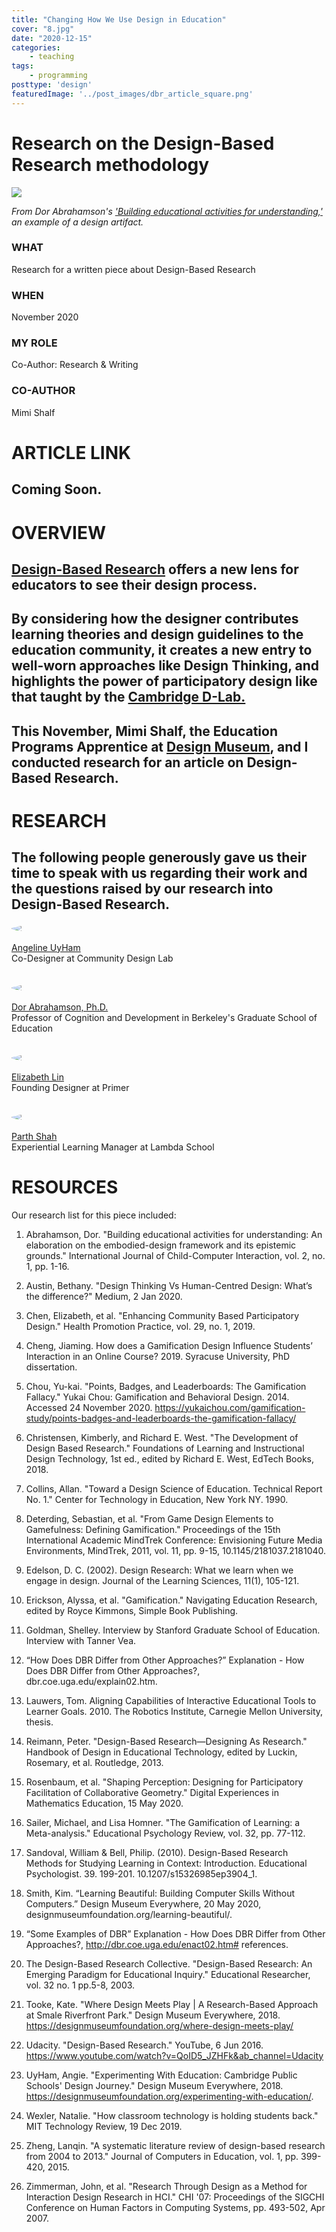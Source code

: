 ```yaml
---
title: "Changing How We Use Design in Education"
cover: "8.jpg"
date: "2020-12-15"
categories:
    - teaching
tags:
    - programming
posttype: 'design'
featuredImage: '../post_images/dbr_article_square.png'
---
```


# Research on the Design-Based Research methodology

<cover-img>

<img src="../post_images/dbr_article/dbr_article.png">

*From Dor Abrahamson's ['Building educational activities for understanding,'](https://edrl.berkeley.edu/wp-content/uploads/2019/06/Abrahamson2014-IJCCI.pdf) an example of a design artifact.*

</cover-img>

<design-meta>

### WHAT

Research for a written piece about Design-Based Research

### WHEN

November 2020

### MY ROLE

Co-Author: Research & Writing

### CO-AUTHOR

Mimi Shalf

</design-meta>

<grid-container>

# ARTICLE LINK

## Coming Soon.

# OVERVIEW

## [Design-Based Research](http://www.designbasedresearch.org/reppubs/DBRC2003.pdf) offers a new lens for educators to see their design process.

## By considering how the designer contributes learning theories and design guidelines to the education community, it creates a new entry to well-worn approaches like Design Thinking, and highlights the power of participatory design like that taught by the [Cambridge D-Lab.](https://www.cpsd.us/office_of_curriculum_and_instruction/innovation_design_lab)

## This November, Mimi Shalf, the Education Programs Apprentice at [Design Museum](https://designmuseumfoundation.org/), and I conducted research for an article on Design-Based Research.

# RESEARCH

## The following people generously gave us their time to speak with us regarding their work and the questions raised by our research into Design-Based Research.

<img-pair>
<div style="width:50%;border-radius:50%;overflow:hidden;"><img src="../post_images/dbr_article/uyham.jpeg"></div>
</img-pair>

[Angeline UyHam](https://www.linkedin.com/in/angeline-uyham-4151b2a3/)\
Co-Designer at Community Design Lab

<br>
<img-pair>
<div style="width:50%;border-radius:50%;overflow:hidden;"><img src="../post_images/dbr_article/abrahamson.jpg"></div>
</img-pair>

[Dor Abrahamson, Ph.D.](https://gse.berkeley.edu/dor-abrahamson)\
Professor of Cognition and Development in Berkeley's Graduate School of Education

<br>
<img-pair>
<div style="width:50%;border-radius:50%;overflow:hidden;"><img src="../post_images/dbr_article/lin.jpeg"></div>
</img-pair>

[Elizabeth Lin](https://www.linkedin.com/in/elizabethylin/)\
Founding Designer at Primer

<br>
<img-pair>
<div style="width:50%;border-radius:50%;overflow:hidden;"><img src="../post_images/dbr_article/shah.jpeg"></div>
</img-pair>

[Parth Shah](https://www.linkedin.com/in/parth-shah-4184b270/)\
Experiential Learning Manager at Lambda School


# RESOURCES

Our research list for this piece included:

1. Abrahamson, Dor. "Building educational activities for understanding: An elaboration on the embodied-design framework and its epistemic grounds." International Journal of Child-Computer Interaction, vol. 2, no. 1, pp. 1-16.

1. Austin, Bethany. "Design Thinking Vs Human-Centred Design: What’s the difference?" Medium, 2 Jan 2020.

1. Chen, Elizabeth, et al. "Enhancing Community Based Participatory Design." Health Promotion Practice, vol. 29, no. 1, 2019.

1. Cheng, Jiaming. How does a Gamification Design Influence Students’ Interaction in an Online Course? 2019. Syracuse University, PhD dissertation.

1. Chou, Yu-kai. "Points, Badges, and Leaderboards: The Gamification Fallacy." Yukai Chou: Gamification and Behavioral Design. 2014. Accessed 24 November 2020. https://yukaichou.com/gamification-study/points-badges-and-leaderboards-the-gamification-fallacy/

1. Christensen, Kimberly, and Richard E. West. "The Development of Design Based Research." Foundations of Learning and Instructional Design Technology, 1st ed., edited by Richard E. West, EdTech Books, 2018. 

1. Collins, Allan. "Toward a Design Science of Education. Technical Report No. 1." Center for Technology in Education, New York NY. 1990.

1. Deterding, Sebastian, et al. "From Game Design Elements to Gamefulness: Defining Gamification." Proceedings of the 15th International Academic MindTrek Conference: Envisioning Future Media Environments, MindTrek, 2011, vol. 11, pp. 9-15, 10.1145/2181037.2181040.

1. Edelson, D. C. (2002). Design Research: What we learn when we engage in design. Journal of the Learning Sciences, 11(1), 105-121.

1. Erickson, Alyssa, et al. "Gamification." Navigating Education Research, edited by Royce Kimmons, Simple Book Publishing.

1. Goldman, Shelley. Interview by Stanford Graduate School of Education. Interview with Tanner Vea. 

1. “How Does DBR Differ from Other Approaches?” Explanation - How Does DBR Differ from Other Approaches?, dbr.coe.uga.edu/explain02.htm.

1. Lauwers, Tom. Aligning Capabilities of Interactive Educational Tools to Learner Goals. 2010. The Robotics Institute, Carnegie Mellon University, thesis. 

1. Reimann, Peter. "Design-Based Research—Designing As Research." Handbook of Design in Educational Technology, edited by Luckin, Rosemary, et al. Routledge, 2013.

1. Rosenbaum, et al. "Shaping Perception: Designing for Participatory Facilitation of Collaborative Geometry." Digital Experiences in Mathematics Education, 15 May 2020.

1. Sailer, Michael, and Lisa Homner. "The Gamification of Learning: a Meta-analysis." Educational Psychology Review, vol. 32, pp. 77-112.

1. Sandoval, William & Bell, Philip. (2010). Design-Based Research Methods for Studying Learning in Context: Introduction. Educational Psychologist. 39. 199-201. 10.1207/s15326985ep3904_1. 

1. Smith, Kim. “Learning Beautiful: Building Computer Skills Without Computers.” Design Museum Everywhere, 20 May 2020, designmuseumfoundation.org/learning-beautiful/. 

1. “Some Examples of DBR” Explanation - How Does DBR Differ from Other Approaches?, http://dbr.coe.uga.edu/enact02.htm# references.

1. The Design-Based Research Collective. "Design-Based Research: An Emerging Paradigm for Educational Inquiry." Educational Researcher, vol. 32 no. 1 pp.5-8, 2003.

1. Tooke, Kate.  "Where Design Meets Play | A Research-Based Approach at Smale Riverfront Park." Design Museum Everywhere, 2018.  https://designmuseumfoundation.org/where-design-meets-play/

1. Udacity. "Design-Based Research." YouTube, 6 Jun 2016. https://www.youtube.com/watch?v=QoID5_JZHFk&ab_channel=Udacity

1. UyHam, Angie.  "Experimenting With Education: Cambridge Public Schools' Design Journey." Design Museum Everywhere, 2018. https://designmuseumfoundation.org/experimenting-with-education/.

1. Wexler, Natalie. "How classroom technology is holding students back." MIT Technology Review, 19 Dec 2019.

1. Zheng, Lanqin. "A systematic literature review of design-based research from 2004 to 2013." Journal of Computers in Education, vol. 1, pp. 399-420, 2015.

1. Zimmerman, John, et al. "Research Through Design as a Method for Interaction Design Research in HCI." CHI '07: Proceedings of the SIGCHI Conference on Human Factors in Computing Systems, pp. 493-502, Apr 2007.

</grid-container>
